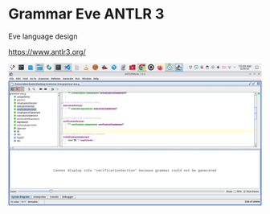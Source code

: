  
# Grammar Eve ANTLR 3

Eve language design

https://www.antlr3.org/

![alt text](https://github.com/adavidoaiei/Grammar-Eve/blob/main/grammar.png?raw=true)